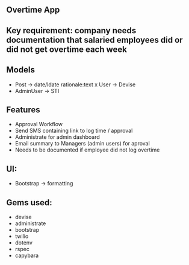 ## Overtime App

## Key requirement: company needs documentation that salaried employees did or did not get overtime each week

## Models
- Post -> date/ldate rationale:text
x User -> Devise
- AdminUser -> STI

## Features
- Approval Workflow
- Send SMS containing link to log time / approval
- Administrate for admin dashboard
- Email summary to Managers (admin users) for aproval
- Needs to be documented if employee did not log overtime

## UI:
- Bootstrap -> formatting

## Gems used:
- devise
- administrate
- bootstrap
- twilio
- dotenv
- rspec
- capybara
 
